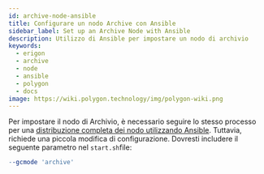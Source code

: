 ```yaml
---
id: archive-node-ansible
title: Configurare un nodo Archive con Ansible
sidebar_label: Set up an Archive Node with Ansible
description: Utilizzo di Ansible per impostare un nodo di archivio
keywords:
  - erigon
  - archive
  - node
  - ansible
  - polygon
  - docs
image: https://wiki.polygon.technology/img/polygon-wiki.png
---
```


Per impostare il nodo di Archivio, è necessario seguire lo stesso processo per una [<ins>distribuzione completa dei nodo utilizzando Ansible</ins>](/docs/develop/network-details/full-node-deployment). Tuttavia, richiede una piccola modifica di configurazione. Dovresti includere il seguente parametro nel `start.sh`file:

```makefile
--gcmode 'archive'
```
